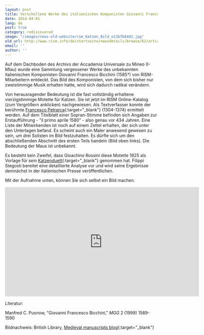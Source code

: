 ```yaml
---
layout: post
title: Verschollene Werke des italienischen Komponisten Giovanni Francesco Bicchini wiederentdeckt
date: 2014-04-01
lang: de
post: true
category: rediscovered
image: "/images/news-old-website/csm_Katzen_Bild_e11bfb84d2.jpg"
old_url: http://www.rism.info/de/startseite/newsdetails/browse/62/article/64/missing-works-by-italian-composer-giovanni-francesco-bicchini-discovered.html
email: ''
author: ''
---
```


Auf dem Dachboden des Archivs der Accademia Universale zu Mineo (I-MIau) wurde eine Sammlung vergessener Werke des unbekannten italienischen Komponisten Giovanni Francesco Bicchini (1585†) von RISM-Mitarbeitern entdeckt. Das Bild des Komponisten, von dem sich bisher nur zweistimmige Musik erhalten hatte, wird sich dadurch radikal verändern.

Von herausragender Bedeutung ist die fast vollständig erhaltene vierzigstimmige Motette für Katzen. Sie ist jetzt im RISM Online-Katalog (zum Vergrößern anklicken) nachgewiesen. Als Textverfasser konnte der berühmte [Francesco Petrarca](http://opac.rism.info/index.php?id=6&tx_bsbsearch_pi1%5Bsmode%5D=advanced&L=&tx_bsbsearch_pi1%5Bfield%5D%5B0%5D=sauthorlink&tx_bsbsearch_pi1%5Bquery%5D%5B0%5D=Petrarca,+Francesco&tx_bsbsearch_pi1%5Bfield%5D%5B1%5D=sauthor&tx_bsbsearch_pi1%5Bquery%5D%5B1%5D=&tx_bsbsearch_pi1%5Bfield%5D%5B2%5D=stitle&tx_bsbsearch_pi1%5Bquery%5D%5B2%5D=&tx_bsbsearch_pi1%5Bsubmit_button%5D=Suche){:target="_blank"} (1304-1374) ermittelt werden. Auf dem Titelblatt einer Sopran-Stimme befinden sich Angaben zur Erstaufführung - "il primo aprile 1580" - also genau vor 434 Jahren. Eine Liste der Mitwirkenden ist noch auf einem Zettel erhalten, der sich unter den Unterlagen befand. Es scheint auch ein Maler anwesend gewesen zu sein, um drei Solisten im Bild festzuhalten. Es dürfte sich um den abschließenden Abschnitt des ersten Teils handeln (Bild oben links). Die Bedeutung der Maus ist unbekannt.

Es besteht kein Zweifel, dass Gioachino Rossini diese Motette 1825 als Vorlage für sein [Katzenduett](http://opac.rism.info/search?documentid=455026159){:target="_blank"} genommen hat. Filippi Stegosti bereitet eine detaillierte Analyse vor und wird seine Ergebnisse demnächst in der italienischen Presse veröffentlichen.

Mit der Aufnahme unten, können Sie sich selbst ein Bild machen.

<iframe width="640" height="360" src="http://www.youtube.com/embed/qRG6h6H0_ho?rel=0&amp;start=66&amp;end=&amp;autoplay=0" frameborder="0" allowfullscreen></iframe>

Literatur:

Manfred C. Pusnow, "Giovanni Francesco Bicchini," _MGG_ 2 (1999) 1589-1590

Bildnachweis: British Library, [Medieval manuscripts blog](http://britishlibrary.typepad.co.uk/digitisedmanuscripts/2013/01/lolcats-of-the-middle-ages.html){:target="_blank"}


